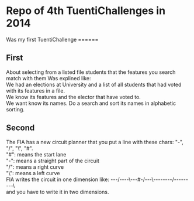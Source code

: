 <h1>Repo of 4th TuentiChallenges in 2014</h1>
Was my first TuentiChallenge
======

<h2>First</h2> 
About selecting from a listed file students that the features you search match with them
Was explined like:<br>
We had an elections at University and a list of all students that had voted with its features in a file.<br>
We know its features and the elector that have voted to. <br>
We want know its names. Do a search and sort its names in alphabetic sorting.<br>

<h2>Second</h2>
The FIA has a new circuit planner that you put a line with these chars: "-", "/", "\", "#".<br>
"#": means the start lane<br>
"-": means a straight part of the circuit<br>
"/": means a right curve<br>
"\": means a left curve<br>
FIA writes the circuit in one dimension like: ---/----\---#-/---\--------/---------\ <br>
and you have to write it in two dimensions.

